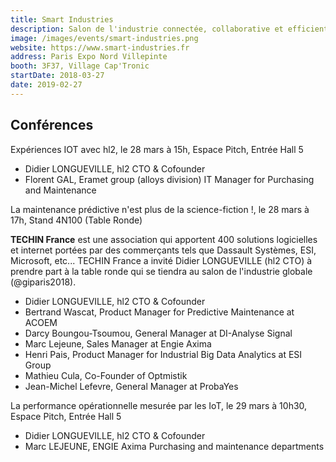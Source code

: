 ```yaml
---
title: Smart Industries
description: Salon de l'industrie connectée, collaborative et efficiente
image: /images/events/smart-industries.png
website: https://www.smart-industries.fr
address: Paris Expo Nord Villepinte
booth: 3F37, Village Cap'Tronic
startDate: 2018-03-27
date: 2019-02-27
---
```


## Conférences

Expériences IOT avec hl2, le 28 mars à 15h, Espace Pitch, Entrée Hall 5

- Didier LONGUEVILLE, hl2 CTO & Cofounder
- Florent GAL, Eramet group (alloys division) IT Manager for Purchasing and Maintenance

La maintenance prédictive n'est plus de la science-fiction !, le 28 mars à 17h, Stand 4N100 (Table Ronde)

**TECHIN France** est une association qui apportent 400 solutions logicielles et internet portées par des commerçants tels que Dassault Systèmes, ESI, Microsoft, etc... TECHIN France a invité Didier LONGUEVILLE (hl2 CTO) à prendre part à la table ronde qui se tiendra au salon de l'industrie globale (@giparis2018).

- Didier LONGUEVILLE, hl2 CTO & Cofounder
- Bertrand Wascat, Product Manager for Predictive Maintenance at ACOEM
- Darcy Boungou-Tsoumou, General Manager at DI-Analyse Signal
- Marc Lejeune, Sales Manager at Engie Axima
- Henri Pais, Product Manager for Industrial Big Data Analytics at ESI Group
- Mathieu Cula, Co-Founder of Optmistik
- Jean-Michel Lefevre, General Manager at ProbaYes

La performance opérationnelle mesurée par les IoT, le 29 mars à 10h30, Espace Pitch, Entrée Hall 5

- Didier LONGUEVILLE, hl2 CTO & Cofounder
- Marc LEJEUNE, ENGIE Axima Purchasing and maintenance departments
